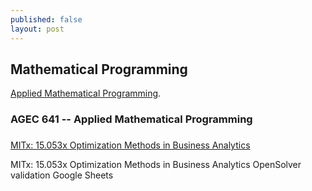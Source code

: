 ```yaml
---
published: false
layout: post
---
```

## Mathematical Programming

[Applied Mathematical Programming](http://agecon2.tamu.edu/people/faculty/mccarl-bruce/641.htm). 

### AGEC 641 -- Applied Mathematical Programming



### 

[ MITx: 15.053x Optimization Methods in Business Analytics ](https://courses.edx.org/courses/course-v1:MITx+15.053x+3T2016/info)

 MITx: 15.053x Optimization Methods in Business Analytics 
 OpenSolver validation
Google Sheets